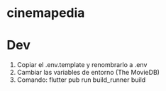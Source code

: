 # cinemapedia

# Dev

1. Copiar el .env.template y renombrarlo a .env
2. Cambiar las variables de entorno (The MovieDB)
3. Comando: flutter pub run build_runner build